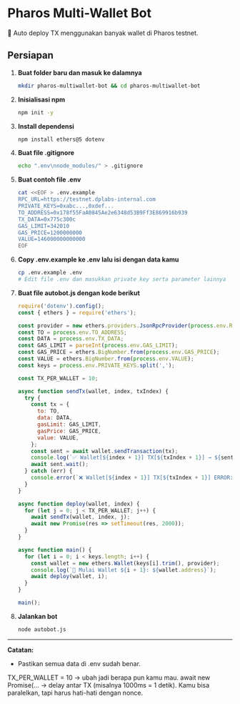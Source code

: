 # Pharos Multi-Wallet Bot

🚀 Auto deploy TX menggunakan banyak wallet di Pharos testnet.

## Persiapan

1. **Buat folder baru dan masuk ke dalamnya**
    ```bash
    mkdir pharos-multiwallet-bot && cd pharos-multiwallet-bot
    ```

2. **Inisialisasi npm**
    ```bash
    npm init -y
    ```

3. **Install dependensi**
    ```bash
    npm install ethers@5 dotenv
    ```

4. **Buat file .gitignore**
    ```bash
    echo ".env\nnode_modules/" > .gitignore
    ```

5. **Buat contoh file .env**
    ```bash
    cat <<EOF > .env.example
    RPC_URL=https://testnet.dplabs-internal.com
    PRIVATE_KEYS=0xabc...,0xdef...
    TO_ADDRESS=0x178f55FaA0845Ae2e6348d53B9Ff3E869916b939
    TX_DATA=0x775c300c
    GAS_LIMIT=342010
    GAS_PRICE=1200000000
    VALUE=146000000000000
    EOF
    ```

6. **Copy .env.example ke .env lalu isi dengan data kamu**
    ```bash
    cp .env.example .env
    # Edit file .env dan masukkan private key serta parameter lainnya
    ```

7. **Buat file autobot.js dengan kode berikut**
    ```js
    require('dotenv').config();
    const { ethers } = require('ethers');
    
    const provider = new ethers.providers.JsonRpcProvider(process.env.RPC_URL);
    const TO = process.env.TO_ADDRESS;
    const DATA = process.env.TX_DATA;
    const GAS_LIMIT = parseInt(process.env.GAS_LIMIT);
    const GAS_PRICE = ethers.BigNumber.from(process.env.GAS_PRICE);
    const VALUE = ethers.BigNumber.from(process.env.VALUE);
    const keys = process.env.PRIVATE_KEYS.split(',');
    
    const TX_PER_WALLET = 10;
    
    async function sendTx(wallet, index, txIndex) {
      try {
        const tx = {
          to: TO,
          data: DATA,
          gasLimit: GAS_LIMIT,
          gasPrice: GAS_PRICE,
          value: VALUE,
        };
        const sent = await wallet.sendTransaction(tx);
        console.log(`✅ Wallet[${index + 1}] TX[${txIndex + 1}] → ${sent.hash}`);
        await sent.wait();
      } catch (err) {
        console.error(`❌ Wallet[${index + 1}] TX[${txIndex + 1}] ERROR: ${err.message}`);
      }
    }
    
    async function deploy(wallet, index) {
      for (let j = 0; j < TX_PER_WALLET; j++) {
        await sendTx(wallet, index, j);
        await new Promise(res => setTimeout(res, 2000));
      }
    }
    
    async function main() {
      for (let i = 0; i < keys.length; i++) {
        const wallet = new ethers.Wallet(keys[i].trim(), provider);
        console.log(`🚀 Mulai Wallet ${i + 1}: ${wallet.address}`);
        await deploy(wallet, i);
      }
    }
    
    main();
    ```

8. **Jalankan bot**
    ```bash
    node autobot.js
    ```

---

**Catatan:**  
- Pastikan semua data di .env sudah benar.

TX_PER_WALLET = 10 → ubah jadi berapa pun kamu mau.
await new Promise(... → delay antar TX (misalnya 1000ms = 1 detik).
Kamu bisa paralelkan, tapi harus hati-hati dengan nonce.


